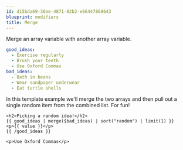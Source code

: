```yaml
---
id: d15bda69-36ee-4871-82b2-e66447868643
blueprint: modifiers
title: Merge
---
```


Merge an array variable with another array variable.

```yaml
good_ideas:
  - Exercise regularly
  - Brush your teeth
  - Use Oxford Commas
bad_ideas:
  - Bath in beans
  - Wear sandpaper underwear
  - Eat turtle shells
```

In this template example we'll merge the two arrays and then pull out a single random item from the combined list. For fun!
```
<h2>Picking a random idea!</h2>
{{ good_ideas | merge($bad_ideas) | sort("random") | limit(1) }}
<p>{{ value }}</p>
{{ /good_ideas }}
```

```
<p>Use Oxford Commas</p>
```
